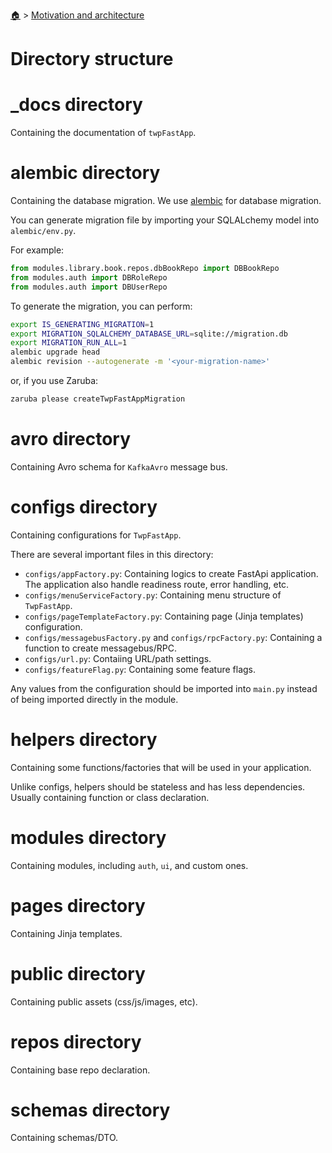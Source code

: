 <!--startTocHeader-->
[🏠](../README.md) > [Motivation and architecture](README.md)
# Directory structure
<!--endTocHeader-->

# _docs directory

Containing the documentation of `twpFastApp`. 

# alembic directory

Containing the database migration. We use [alembic](https://alembic.sqlalchemy.org/en/latest/) for database migration.

You can generate migration file by importing your SQLALchemy model into `alembic/env.py`.

For example:

```python
from modules.library.book.repos.dbBookRepo import DBBookRepo
from modules.auth import DBRoleRepo
from modules.auth import DBUserRepo
```

To generate the migration, you can perform:

```bash
export IS_GENERATING_MIGRATION=1
export MIGRATION_SQLALCHEMY_DATABASE_URL=sqlite://migration.db
export MIGRATION_RUN_ALL=1
alembic upgrade head
alembic revision --autogenerate -m '<your-migration-name>'
```

or, if you use Zaruba:

```bash
zaruba please createTwpFastAppMigration
```

# avro directory

Containing Avro schema for `KafkaAvro` message bus.

# configs directory

Containing configurations for `TwpFastApp`.

There are several important files in this directory:

- `configs/appFactory.py`: Containing logics to create FastApi application. The application also handle readiness route, error handling, etc.
- `configs/menuServiceFactory.py`: Containing menu structure of `TwpFastApp`.
- `configs/pageTemplateFactory.py`: Containing page (Jinja templates) configuration.
- `configs/messagebusFactory.py` and `configs/rpcFactory.py`: Containing a function to create messagebus/RPC.
- `configs/url.py`: Contaiing URL/path settings.
- `configs/featureFlag.py`: Containing some feature flags.

Any values from the configuration should be imported into `main.py` instead of being imported directly in the module.

# helpers directory

Containing some functions/factories that will be used in your application.

Unlike configs, helpers should be stateless and has less dependencies. Usually containing function or class declaration.

# modules directory

Containing modules, including `auth`, `ui`, and custom ones.

# pages directory

Containing Jinja templates.

# public directory

Containing public assets (css/js/images, etc).

# repos directory

Containing base repo declaration.

# schemas directory

Containing schemas/DTO.